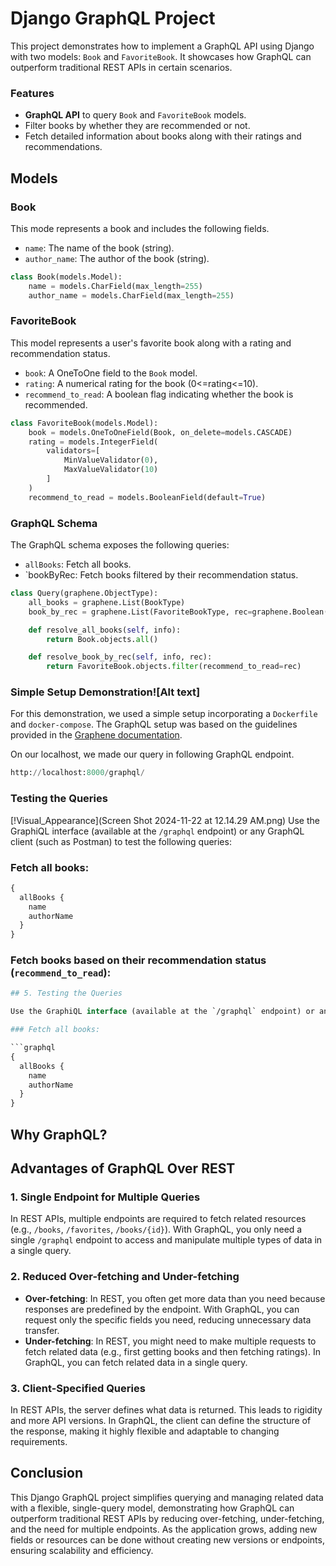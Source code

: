 # Django GraphQL Project
This project demonstrates how to implement a GraphQL API using Django with two models: `Book` and `FavoriteBook`. It showcases how GraphQL can outperform traditional REST APIs in certain scenarios.

### Features

- **GraphQL API** to query `Book` and `FavoriteBook` models.
- Filter books by whether they are recommended or not.
- Fetch detailed information about books along with their ratings and recommendations.

## Models
### Book

This mode represents a book and includes the following fields.
- `name`: The name of the book (string). 
- `author_name`: The author of the book (string).

```python
class Book(models.Model):
    name = models.CharField(max_length=255)
    author_name = models.CharField(max_length=255)
```

### FavoriteBook

This model represents a user's favorite book along with a rating and recommendation status.
- `book`: A OneToOne field to the `Book` model.
- `rating`: A numerical rating for the book (0<=rating<=10).
- `recommend_to_read`: A boolean flag indicating whether the book is recommended.

```python
class FavoriteBook(models.Model):
    book = models.OneToOneField(Book, on_delete=models.CASCADE)
    rating = models.IntegerField(
        validators=[
            MinValueValidator(0),
            MaxValueValidator(10)
        ]
    )
    recommend_to_read = models.BooleanField(default=True)
```

### GraphQL Schema

The GraphQL schema exposes the following queries:
- `allBooks`: Fetch all books.
- `bookByRec: Fetch books filtered by their recommendation status.

```python
class Query(graphene.ObjectType):
    all_books = graphene.List(BookType)
    book_by_rec = graphene.List(FavoriteBookType, rec=graphene.Boolean(required=True))

    def resolve_all_books(self, info):
        return Book.objects.all()

    def resolve_book_by_rec(self, info, rec):
        return FavoriteBook.objects.filter(recommend_to_read=rec)
```

### Simple Setup Demonstration![Alt text]

For this demonstration, we used a simple setup incorporating a `Dockerfile` and `docker-compose`. The GraphQL setup was based on the guidelines provided in the [Graphene documentation](https://docs.graphene-python.org/en/latest/).

On our localhost, we made our query in following GraphQL endpoint.
```python
http://localhost:8000/graphql/
```
### Testing the Queries
[!Visual_Appearance](Screen Shot 2024-11-22 at 12.14.29 AM.png)
Use the GraphiQL interface (available at the `/graphql` endpoint) or any GraphQL client (such as Postman) to test the following queries:

### Fetch all books:

```graphql
{
  allBooks {
    name
    authorName
  }
}
```

### Fetch books based on their recommendation status (`recommend_to_read`):
```graphql
## 5. Testing the Queries

Use the GraphiQL interface (available at the `/graphql` endpoint) or any GraphQL client (such as Postman) to test the following queries:

### Fetch all books:

```graphql
{
  allBooks {
    name
    authorName
  }
}
```

## Why GraphQL?

## Advantages of GraphQL Over REST

### 1. Single Endpoint for Multiple Queries
In REST APIs, multiple endpoints are required to fetch related resources (e.g., `/books`, `/favorites`, `/books/{id}`). With GraphQL, you only need a single `/graphql` endpoint to access and manipulate multiple types of data in a single query.

### 2. Reduced Over-fetching and Under-fetching
- **Over-fetching**: In REST, you often get more data than you need because responses are predefined by the endpoint. With GraphQL, you can request only the specific fields you need, reducing unnecessary data transfer.
- **Under-fetching**: In REST, you might need to make multiple requests to fetch related data (e.g., first getting books and then fetching ratings). In GraphQL, you can fetch related data in a single query.

### 3. Client-Specified Queries
In REST APIs, the server defines what data is returned. This leads to rigidity and more API versions. In GraphQL, the client can define the structure of the response, making it highly flexible and adaptable to changing requirements.

## Conclusion

This Django GraphQL project simplifies querying and managing related data with a flexible, single-query model, demonstrating how GraphQL can outperform traditional REST APIs by reducing over-fetching, under-fetching, and the need for multiple endpoints. As the application grows, adding new fields or resources can be done without creating new versions or endpoints, ensuring scalability and efficiency.
